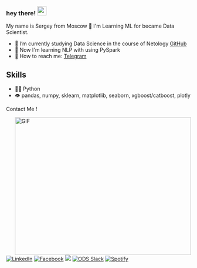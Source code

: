 ### hey there! <img src="https://media.giphy.com/media/hvRJCLFzcasrR4ia7z/giphy.gif" width="25px">
My name is Sergey from Moscow 🌆 I'm Learning ML for became Data Scientist. 


- 🔭 I’m currently studying Data Science in the course of Netology [GitHub](https://github.com/netology-code/ds3-spring-2018)
- 🤔 Now I'm learning NLP with using PySpark
- 💬 How to reach me: [Telegram](https://t.me/ghiopinion)

## Skills
- 👨‍💻 Python
- 👁️ pandas, numpy, sklearn, matplotlib, seaborn, xgboost/catboost, plotly

Contact Me !

<img align="right" alt="GIF" src="https://giphy.com/embed/S3Ot3hZ5bcy8o" width="480" height="375" frameBorder="0" />

[<img target="_blank" src="https://img.icons8.com/color/48/000000/linkedin.png" title="LinkedIn">](https://linkedin.cn/in/sergey-kitaev-019133200/)       [<img target="_blank" src="https://img.icons8.com/color/48/000000/facebook-new.png" title="Facebook">](https://facebook.com/profile.php?id=100006987757699/)     [<img target="_blank" src="https://img.icons8.com/material-outlined/48/000000/instagram-new--v1.png">](https://www.instagram.com/takeitself/) [<img target="_blank" src="https://img.icons8.com/color/48/000000/slack-new.png" title="ODS Slack">](https://opendatascience.slack.com/team/U02DTJEUGLF)    [<img target="_blank" src="https://img.icons8.com/material-outlined/48/000000/spotify.png" title="Spotify">](https://open.spotify.com/user/31v5hq5xg6ecn5uvutig2hded4di?si=b35a039a0f094ee9)